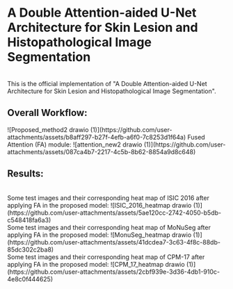 <h1>A Double Attention-aided U-Net Architecture for Skin Lesion and Histopathological Image Segmentation</h1>
<br>
This is the official implementation of "A Double Attention-aided U-Net Architecture for Skin Lesion and Histopathological Image Segmentation".
<br>
<h2>Overall Workflow:</h2>
![Proposed_method2 drawio (1)](https://github.com/user-attachments/assets/b8aff297-b27f-4efb-a6f0-7c8253d1f64a)
Fused Attention (FA) module:
![attention_new2 drawio (1)](https://github.com/user-attachments/assets/087ca4b7-2217-4c5b-8b62-8854a9d8c648)
<br>
<h2>Results:</h2>
<br>
Some test images and their corresponding heat map of ISIC 2016 after applying FA in the proposed model:
![ISIC_2016_heatmap drawio (1)](https://github.com/user-attachments/assets/5ae120cc-2742-4050-b5db-c548418fa6a3)
<br>
Some test images and their corresponding heat map of MoNuSeg after applying FA in the proposed model:
![MonuSeg_heatmap drawio (1)](https://github.com/user-attachments/assets/41dcdea7-3c63-4f8c-88db-85dc302c2ba8)
<br>
Some test images and their corresponding heat map of CPM-17 after applying FA in the proposed model:
![CPM_17_heatmap drawio (1)](https://github.com/user-attachments/assets/2cbf939e-3d36-4db1-910c-4e8c0f444625)
